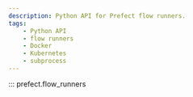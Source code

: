 ```yaml
---
description: Python API for Prefect flow runners.
tags:
    - Python API
    - flow runners
    - Docker
    - Kubernetes
    - subprocess
---
```


::: prefect.flow_runners
